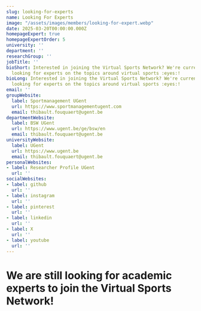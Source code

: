 ```yaml
---
slug: looking-for-experts
name: Looking For Experts
image: "/assets/images/members/looking-for-expert.webp"
date: 2025-03-20T00:00:00.000Z
homepageExpert: true
homepageExpertOrder: 5
university: ''
department: ''
researchGroup: ''
jobTitle: ''
bioShort: Interested in joining the Virtual Sports Network? We're currently still
  looking for experts on the topics around virtual sports :eyes:!
bioLong: Interested in joining the Virtual Sports Network? We're currently still
  looking for experts on the topics around virtual sports :eyes:!
email: ''
groupWebsite:
  label: Sportmanagement UGent
  url: https://www.sportmanagementugent.com
  email: thibault.fouquaert@ugent.be
departmentWebsite:
  label: BSW UGent
  url: https://www.ugent.be/ge/bsw/en
  email: thibault.fouquaert@ugent.be
universityWebsite:
  label: UGent
  url: https://www.ugent.be
  email: thibault.fouquaert@ugent.be
personalWebsites:
- label: Researcher Profile UGent
  url: ''
socialWebsites:
- label: github
  url: ''
- label: instagram
  url: ''
- label: pinterest
  url: ''
- label: linkedin
  url: ''
- label: X
  url: ''
- label: youtube
  url: ''
---
```


# We are still looking for academic experts to join the Virtual Sports Network!